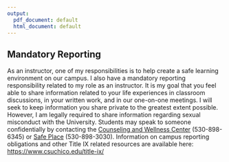 ```yaml
---
output:
  pdf_document: default
  html_document: default
---
```

## Mandatory Reporting
As an instructor, one of my responsibilities is to help create a safe learning environment on our campus. I also have a mandatory reporting responsibility related to my role as an instructor. It is my goal that you feel able to share information related to your life experiences in classroom discussions, in your written work, and in our one-on-one meetings. I will seek to keep information you share private to the greatest extent possible. However, I am legally required to share information regarding sexual misconduct with the University. Students may speak to someone confidentially by contacting the [Counseling and Wellness Center](https://www.csuchico.edu/counseling/) (530-898-6345) or [Safe Place](https://www.csuchico.edu/safeplace/) (530-898-3030). Information on campus reporting obligations and other Title IX related resources are available here: https://www.csuchico.edu/title-ix/
